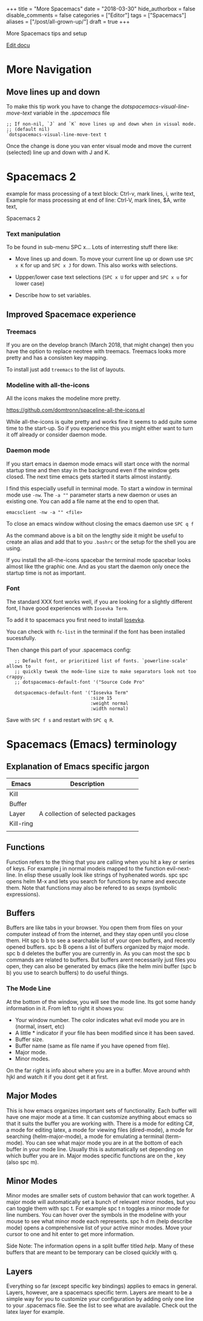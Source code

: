 +++
title = "More Spacemacs"
date = "2018-03-30"
hide_authorbox = false
disable_comments = false
categories = ["Editor"]
tags = ["Spacemacs"]
aliases = ["/post/all-grown-up/"]
draft = true
+++

More Spacemacs tips and setup

<!--more-->



[Edit docu](https://spin.atomicobject.com/2017/08/31/awesome-spacemacs-features/)

# More Navigation

## Move lines up and down
To  make this tip work you have to change the _dotspacemacs-visual-line-move-text_ variable in the _.spacemacs_ file

```
;; If non-nil, `J` and `K` move lines up and down when in visual mode.
;; (default nil)
`dotspacemacs-visual-line-move-text t 
```

Once the change is done you van enter visual mode and move the current (selected) line up and down with J and K. 

# Spacemacs 2
example for mass processing of a text block: Ctrl-v, mark lines, i, write text, <ESC>
Example for mass processing at end of line: Ctrl-V, mark lines, $A, write text, <ESC>


Spacemacs 2
### Text manipulation

To be found in sub-menu SPC x...
Lots of interresting stuff there like:
- Move lines up and down. To move your current line up or down use `SPC x K` for up and `SPC x J` for down. This also works with selections.
- Uppper/lower case text selections (`SPC x U` for upper and `SPC x u` for lower case)

- Describe how to set variables.

## Improved Spacemace experience

### Treemacs
If you are on the develop branch (March 2018, that might change) then you have the option to replace neotree with treemacs. Treemacs looks more pretty and has a consisten key mapping.

To install just add `treemacs` to the list of layouts.

### Modeline with all-the-icons

All the icons makes the modeline more pretty.

https://github.com/domtronn/spaceline-all-the-icons.el

While all-the-icons is quite pretty and works fine it seems to add quite some time to the start-up. So if you experience this you might either want to turn it off already or consider daemon mode.

### Daemon mode

If you start emacs in daemon mode emacs will start once with the normal startup time and then stay in the background even if the window gets closed. The next time emacs gets started it starts almost instantly.

I find this especially usefull in terminal mode. To start a window in terminal mode use `-nw`. The `-a ""` parameter starts a new daemon or uses an existing one. You can add a file name at the end to open that.

```
emacsclient -nw -a "" <file>
```
To close an emacs window without closing the emacs daemon use `SPC q f`

As the command above is a bit on the lengthy side it might be useful to create an alias and add that to you `.bashrc` or the setup for the shell you are using.

If you install the all-the-icons spacebar the terminal mode spacebar looks almost like tthe graphic one. And as you start the daemon only onece the startup time is not as important.

### Font

The standard XXX font works well, if you are looking for a slightly different font, I have good experiences with `Iosevka Term`.

To add it to spacemacs you first need to install [Iosevka](https://be5invis.github.io/Iosevka/).

You can check with `fc-list` in the terminal if the font has been installed sucessfully.

Then change this part of your .spacemacs config:

```
   ;; Default font, or prioritized list of fonts. `powerline-scale' allows to
   ;; quickly tweak the mode-line size to make separators look not too crappy.
   ;; dotspacemacs-default-font '("Source Code Pro"

   dotspacemacs-default-font '("Iosevka Term"
                               :size 15
                               :weight normal
                               :width normal)
```

Save with `SPC f s` and restart with `SPC q R`.

# Spacemacs (Emacs) terminology

## Explanation of Emacs specific jargon
| Emacs     | Description                       |
| ---       | ---                               |
| Kill      |                                   |
| Buffer    |                                   |
| Layer     | A collection of selected packages |
| Kill-ring |                                   |
|           |                                   |

## Functions

Function refers to the thing that you are calling when you hit a key or series of keys. For example j in normal modeis mapped to the function evil-next-line. In elisp these usually look like strings of hyphenated words. spc spc opens helm M-x and lets you search for functions by name and execute them. Note that functions may also be refered to as sexps (symbolic expressions).
## Buffers

Buffers are like tabs in your browser. You open them from files on your computer instead of from the internet, and they stay open until you close them. Hit spc b b to see a searchable list of your open buffers, and recently opened buffers. spc b B opens a list of buffers organized by major mode. spc b d deletes the buffer you are currently in. As you can most the spc b commands are related to buffers. But buffers arent necessarily just files you open, they can also be generated by emacs (like the helm mini buffer (spc b b) you use to search buffers) to do useful things.
### The Mode Line

At the bottom of the window, you will see the mode line. Its got some handy information in it. From left to right it shows you:

- Your window number. The color indicates what evil mode you are in (normal, insert, etc)
- A little * indicator if your file has been modified since it has been saved.
- Buffer size.
- Buffer name (same as file name if you have opened from file).
- Major mode.
- Minor modes.

On the far right is info about where you are in a buffer. Move around whth hjkl and watch it if you dont get it at first.
## Major Modes

This is how emacs organizes important sets of functionality. Each buffer will have one major mode at a time. It can customize anything about emacs so that it suits the buffer you are working with. There is a mode for editing C#, a mode for editing latex, a mode for viewing files (dired-mode), a mode for searching (helm-major-mode), a mode for emulating a terminal (term-mode). You can see what major mode you are in at the bottom of each buffer in your mode line. Usually this is automatically set depending on which buffer you are in. Major modes specific functions are on the , key (also spc m).
## Minor Modes

Minor modes are smaller sets of custom behavior that can work together. A major mode will automatically set a bunch of relevant minor modes, but you can toggle them with spc t. For example spc t n toggles a minor mode for line numbers. You can hover over the symbols in the modeline with your mouse to see what minor mode each represents. spc h d m (help describe mode) opens a comprehensive list of your active minor modes. Move your cursor to one and hit enter to get more information.

Side Note: The information opens in a split buffer titled *help*. Many of these buffers that are meant to be temporary can be closed quickly with q.

## Layers

Everything so far (except specific key bindings) applies to emacs in general. Layers, however, are a spacemacs specific term. Layers are meant to be a simple way for you to customize your configuration by adding only one line to your .spacemacs file. See the list to see what are available. Check out the latex layer for example.



